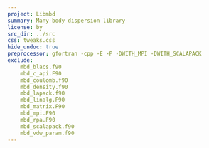 ```yaml
---
project: Libmbd
summary: Many-body dispersion library
license: by
src_dir: ../src
css: tweaks.css
hide_undoc: true
preprocessor: gfortran -cpp -E -P -DWITH_MPI -DWITH_SCALAPACK
exclude:
    mbd_blacs.f90
    mbd_c_api.F90
    mbd_coulomb.f90
    mbd_density.f90
    mbd_lapack.f90
    mbd_linalg.F90
    mbd_matrix.F90
    mbd_mpi.F90
    mbd_rpa.F90
    mbd_scalapack.f90
    mbd_vdw_param.f90
---
```

